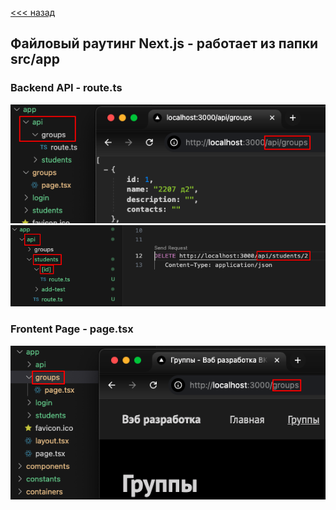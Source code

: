 [<<< назад](../README.md)

## Файловый раутинг Next.js - работает из папки src/app
### Backend API - route.ts
![file-route-api](pics/file-route-api.png)
![file-route-api2](pics/file-route-api2.png)
### Frontent Page - page.tsx
![file-route-pages](pics/file-route-page.png)
